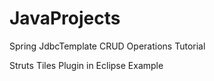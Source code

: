 # JavaProjects


Spring JdbcTemplate CRUD Operations Tutorial

Struts Tiles Plugin in Eclipse Example